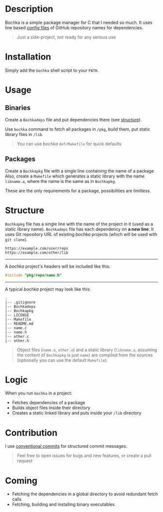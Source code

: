 # Description

Bochka is a simple package manager for C that I needed so much.
It uses line based [config files](#structure) of GitHub repository names for dependencies.

> Just a side-project, not ready for any serious use

# Installation

Simply add the `bochka` shell script to your `PATH`.

# Usage

## Binaries

Create a `Bochkadeps` file and put dependencies there (see [structure](#structure)).

Use `bochka` command to fetch all packages in `/pkg`, build them, put static library files in `/lib`.

> You can use _bochka_ `def/Makefile` for quick defaults

## Packages

Create a `Bochkapkg` file with a single line containing the name of a package
Also, create a `Makefile` which generates a static library with the name `libname.a`, where the name is the same as in `Bochkapkg`.

These are the only requirements for a package, possibilities are limitless.

# Structure

`Bochkapkg` file has a single line with the name of the project in it (used as a static library name).
`Bochkadeps` file has each dependency on **a new line**.
It uses Git repository URL of existing _bochka_ projects (which will be used with `git clone`).

```
https://example.com/user/repo
https://example.com/other/lib
```

---

A _bochka_ project's headers will be included like this:

```c
#include "pkg/repo/name.h"
```

---

A typical _bochka_ project may look like this:

```
.
|-- .gitignore
|-- Bochkadeps
|-- Bochkapkg
|-- LICENSE
|-- Makefile
|-- README.md
|-- name.c
|-- name.h
|-- other.c
|-- other.h
```

> Object files (`name.o`, `other.o`) and a static library (`libname.a`, assuming the content of `Bochkapkg` is just `name`) are compiled from the sources (optionally you can use the default `Makefile`).

# Logic

When you run `bochka` in a project:

- Fetches dependencies of a package
- Builds object files inside their directory
- Creates a static linked library and puts inside your `/lib` directory

# Contribution

I use [conventional commits](https://www.conventionalcommits.org/en/v1.0.0/) for structured commit messages.

> Feel free to open issues for bugs and new features, or create a pull request

# Coming

- Fetching the dependencies in a global directory to avoid redundant fetch calls
- Fetching, building and installing binary executables

